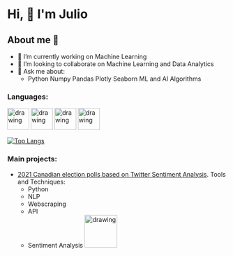 
 # Hi, 👋 I'm Julio


## About me 👋
- 🔭 I’m currently working on Machine Learning
- 👯 I’m looking to collaborate on Machine Learning and Data Analytics
- 💬 Ask me about: 
    - Python Numpy Pandas Plotly Seaborn ML and AI Algorithms
### Languages:
[<img src="https://upload.wikimedia.org/wikipedia/commons/thumb/c/c3/Python-logo-notext.svg/1200px-Python-logo-notext.svg.png" alt="drawing" width="50">](http://python.org) 
[<img src="https://upload.wikimedia.org/wikipedia/commons/thumb/6/61/HTML5_logo_and_wordmark.svg/1200px-HTML5_logo_and_wordmark.svg.png" alt="drawing" width="50">](https://devdocs.io/html/)
[<img src="https://media.jvt.me/53239026de.png" alt="drawing" width="50">](https://git-scm.com)
[<img src="https://upload.wikimedia.org/wikipedia/commons/6/6a/JavaScript-logo.png" alt="drawing" width="50">](https://www.javascript.com)

[![Top Langs](https://github-readme-stats.vercel.app/api/top-langs/?username=juliosanchez7&layout=compact)](https://github.com/anuraghazra/github-readme-stats)
### Main projects:
- [2021 Canadian election polls based on Twitter Sentiment Analysis]([https://link-url-here.org](https://github.com/juliosanchez7/NLP)). Tools and Techniques:
    - Python
    - NLP
    - Webscraping
    - API
    - Sentiment Analysis
[<img src="https://warehouse-camo.ingress.cmh1.psfhosted.org/1c161c363032ee818604f3fbf446669a202d8d60/68747470733a2f2f646f63732e6e657572616c6d616769632e636f6d2f646f63732f736f757263652f7475746f7269616c732f646574656374696f6e5f796f6c6f76352e706e67" alt="drawing" width="75">](https://github.com/juliosanchez7/computer_vision) 

